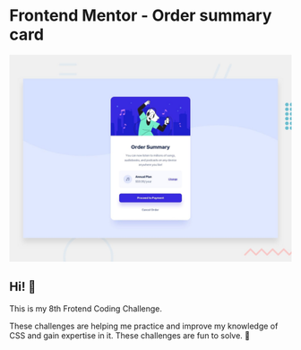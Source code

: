 # Frontend Mentor - Order summary card

![Design preview for the Order summary card coding challenge](./design/desktop-preview.jpg)

## Hi! 👋
This is my 8th Frotend Coding Challenge.

These challenges are helping me practice and improve my knowledge of CSS and gain expertise in it.
These challenges are fun to solve. 🚀
